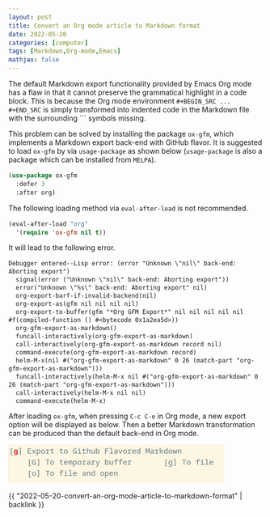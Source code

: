 ```yaml
---
layout: post
title: Convert an Org mode article to Markdown format
date: 2022-05-20
categories: [computer]
tags: [Markdown,Org-mode,Emacs]
mathjax: false
---
```


The default Markdown export functionality provided by Emacs Org mode has a flaw in that it cannot preserve the grammatical highlight in a code block. This is because the Org mode environment `#+BEGIN_SRC ... #+END_SRC` is simply transformed into indented code in the Markdown file with the surrounding \`\`\` symbols missing.

This problem can be solved by installing the package `ox-gfm`, which implements a Markdown export back-end with GitHub flavor. It is suggested to load `ox-gfm` by via `usage-package` as shown below (`usage-package` is also a package which can be installed from `MELPA`).

```lisp
(use-package ox-gfm
  :defer 3
  :after org)
```

The following loading method via `eval-after-load` is not recommended.

```lisp
(eval-after-load "org"
  '(require 'ox-gfm nil t))
```

It will lead to the following error.

    Debugger entered--Lisp error: (error "Unknown \"nil\" back-end: Aborting export")
      signal(error ("Unknown \"nil\" back-end: Aborting export"))
      error("Unknown \"%s\" back-end: Aborting export" nil)
      org-export-barf-if-invalid-backend(nil)
      org-export-as(gfm nil nil nil nil)
      org-export-to-buffer(gfm "*Org GFM Export*" nil nil nil nil nil #f(compiled-function () #<bytecode 0x1a2ea5d>))
      org-gfm-export-as-markdown()
      funcall-interactively(org-gfm-export-as-markdown)
      call-interactively(org-gfm-export-as-markdown record nil)
      command-execute(org-gfm-export-as-markdown record)
      helm-M-x(nil #("org-gfm-export-as-markdown" 0 26 (match-part "org-gfm-export-as-markdown")))
      funcall-interactively(helm-M-x nil #("org-gfm-export-as-markdown" 0 26 (match-part "org-gfm-export-as-markdown")))
      call-interactively(helm-M-x nil nil)
      command-execute(helm-M-x)

After loading `ox-gfm`, when pressing `C-c C-e` in Org mode, a new export option will be displayed as below. Then a better Markdown transformation can be produced than the default back-end in Org mode.

![ox-gfm export](/figures/2022-05-20_11-45-26-ox-gfm-export.png)

{{ "2022-05-20-convert-an-org-mode-article-to-markdown-format" | backlink }}
